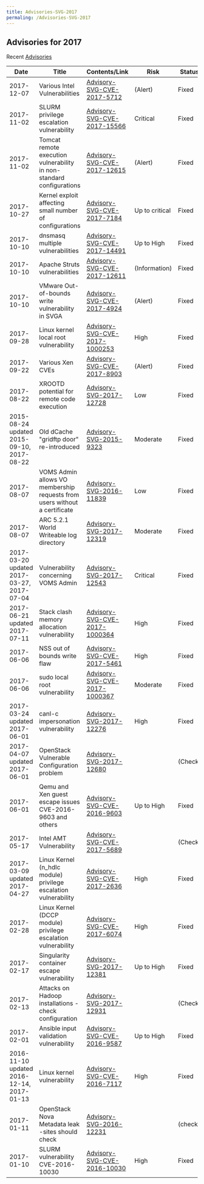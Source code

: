 ```yaml
---
title: Advisories-SVG-2017
permaling: /Advisories-SVG-2017
---
```


## Advisories for 2017

Recent [Advisories](../README.md)

| Date                                      | Title                                                                     | Contents/Link                                                         | Risk           | Status  |
| ----------------------------------------- | ------------------------------------------------------------------------- | --------------------------------------------------------------------- | -------------- | ------- |
| 2017-12-07                                | Various Intel Vulnerabilities                                             | [Advisory-SVG-CVE-2017-5712](./Advisory-SVG-CVE-2017-5712.md)         | (Alert)        | Fixed   |
| 2017-11-02                                | SLURM privilege escalation vulnerability                                  | [Advisory-SVG-CVE-2017-15566](./Advisory-SVG-CVE-2017-15566.md)       | Critical       | Fixed   |
| 2017-11-02                                | Tomcat remote execution vulnerability in non-standard configurations      | [Advisory-SVG-CVE-2017-12615](./Advisory-SVG-CVE-2017-12615.md)       | (Alert)        | Fixed   |
| 2017-10-27                                | Kernel exploit affecting small number of configurations                   | [Advisory-SVG-CVE-2017-7184](./Advisory-SVG-CVE-2017-7184.md)         | Up to critical | Fixed   |
| 2017-10-10                                | dnsmasq multiple vulnerabilities                                          | [Advisory-SVG-CVE-2017-14491](./Advisory-SVG-CVE-2017-14491.md)       | Up to High     | Fixed   |
| 2017-10-10                                | Apache Struts vulnerabilities                                             | [Advisory-SVG-CVE-2017-12611](./Advisory-SVG-CVE-2017-12611.md)       | (Information)  | Fixed   |
| 2017-10-10                                | VMware Out-of-bounds write vulnerability in SVGA                          | [Advisory-SVG-CVE-2017-4924](./Advisory-SVG-CVE-2017-4924.md)         | (Alert)        | Fixed   |
| 2017-09-28                                | Linux kernel local root vulnerability                                     | [Advisory-SVG-CVE-2017-1000253](./Advisory-SVG-CVE-2017-1000253.md)   | High           | Fixed   |
| 2017-09-22                                | Various Xen CVEs                                                          | [Advisory-SVG-CVE-2017-8903](./Advisory-SVG-CVE-2017-8903.md)         | (Alert)        | Fixed   |
| 2017-08-22                                | XROOTD potential for remote code execution                                | [Advisory-SVG-2017-12728](./Advisory-SVG-2017-12728.md)               | Low            | Fixed   |
| 2015-08-24 updated 2015-09-10, 2017-08-22 | Old dCache "gridftp door" re-introduced                                   | [Advisory-SVG-2015-9323](../2014-2015/2015/Advisory-SVG-2015-9323.md) | Moderate       | Fixed   |
| 2017-08-07                                | VOMS Admin allows VO membership requests from users without a certificate | [Advisory-SVG-2016-11839](../2016/Advisory-SVG-2016-11839.md)         | Low            | Fixed   |
| 2017-08-07                                | ARC 5.2.1 World Writeable log directory                                   | [Advisory-SVG-2017-12319](./Advisory-SVG-2017-12319.md)               | Moderate       | Fixed   |
| 2017-03-20 updated 2017-03-27, 2017-07-04 | Vulnerability concerning VOMS Admin                                       | [Advisory-SVG-2017-12543](./Advisory-SVG-2017-12543.md)               | Critical       | Fixed   |
| 2017-06-21 updated 2017-07-11             | Stack clash memory allocation vulnerability                               | [Advisory-SVG-CVE-2017-1000364](./Advisory-SVG-CVE-2017-1000364.md)   | High           | Fixed   |
| 2017-06-06                                | NSS out of bounds write flaw                                              | [Advisory-SVG-CVE-2017-5461](./Advisory-SVG-CVE-2017-5461.md)         | High           | Fixed   |
| 2017-06-06                                | sudo local root vulnerability                                             | [Advisory-SVG-CVE-2017-1000367](./Advisory-SVG-CVE-2017-1000367.md)   | Moderate       | Fixed   |
| 2017-03-24 updated 2017-06-01             | canl-c impersonation vulnerability                                        | [Advisory-SVG-2017-12276](./Advisory-SVG-2017-12276.md)               | High           | Fixed   |
| 2017-04-07 updated 2017-06-01             | OpenStack Vulnerable Configuration problem                                | [Advisory-SVG-2017-12680](./Advisory-SVG-2017-12680.md)               |                | (Check) |
| 2017-06-01                                | Qemu and Xen guest escape issues CVE-2016-9603 and others                 | [Advisory-SVG-CVE-2016-9603](../2016/Advisory-SVG-CVE-2016-9603.md)   | Up to High     | Fixed   |
| 2017-05-17                                | Intel AMT Vulnerability                                                   | [Advisory-SVG-CVE-2017-5689](./Advisory-SVG-CVE-2017-5689.md)         |                | (Check) |
| 2017-03-09 updated 2017-04-27             | Linux Kernel (n_hdlc module) privilege escalation vulnerability           | [Advisory-SVG-CVE-2017-2636](./Advisory-SVG-CVE-2017-2636.md)         | High           | Fixed   |
| 2017-02-28                                | Linux Kernel (DCCP module) privilege escalation vulnerability             | [Advisory-SVG-CVE-2017-6074](./Advisory-SVG-CVE-2017-6074.md)         | High           | Fixed   |
| 2017-02-17                                | Singularity container escape vulnerability                                | [Advisory-SVG-2017-12381](./Advisory-SVG-2017-12381.md)               | Up to High     | Fixed   |
| 2017-02-13                                | Attacks on Hadoop installations - check configuration                     | [Advisory-SVG-2017-12931](./Advisory-SVG-2017-12931.md)               |                | (Check) |
| 2017-02-01                                | Ansible input validation vulnerability                                    | [Advisory-SVG-CVE-2016-9587](../2016/Advisory-SVG-CVE-2016-9587.md)   | Up to High     | Fixed   |
| 2016-11-10 updated 2016-12-14, 2017-01-13 | Linux kernel vulnerability                                                | [Advisory-SVG-CVE-2016-7117](../2016/Advisory-SVG-CVE-2016-7117.md)   | High           | Fixed   |
| 2017-01-11                                | OpenStack Nova Metadata leak -sites should check                          | [Advisory-SVG-2016-12231](../2016/Advisory-SVG-2016-12231.md)         |                | (check) |
| 2017-01-10                                | SLURM vulnerability CVE-2016-10030                                        | [Advisory-SVG-CVE-2016-10030](../2016/Advisory-SVG-CVE-2016-10030.md) | High           | Fixed   |
